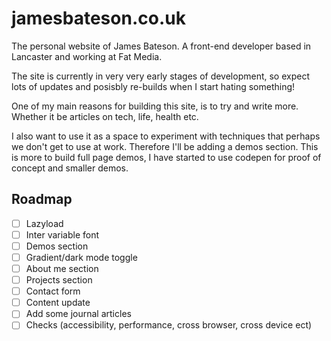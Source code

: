 # jamesbateson.co.uk

The personal website of James Bateson. A front-end developer based in Lancaster and working at Fat Media.

The site is currently in very very early stages of development, so expect lots of updates and posisbly re-builds when I start hating something!

One of my main reasons for building this site, is to try and write more. Whether it be articles on tech, life, health etc.

I also want to use it as a space to experiment with techniques that perhaps we don't get to use at work. Therefore I'll be adding a demos section. This is more to build full page demos, I have started to use codepen for proof of concept and smaller demos.

## Roadmap

- [ ] Lazyload
- [ ] Inter variable font
- [ ] Demos section
- [ ] Gradient/dark mode toggle
- [ ] About me section
- [ ] Projects section
- [ ] Contact form
- [ ] Content update
- [ ] Add some journal articles
- [ ] Checks (accessibility, performance, cross browser, cross device ect)
